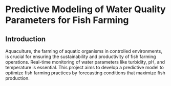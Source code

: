 # Predictive Modeling of Water Quality Parameters for Fish Farming
## Introduction
Aquaculture, the farming of aquatic organisms in controlled environments, is crucial for ensuring the sustainability and productivity of fish farming operations. Real-time monitoring of water parameters like turbidity, pH, and temperature is essential. This project aims to develop a predictive model to optimize fish farming practices by forecasting conditions that maximize fish production.
